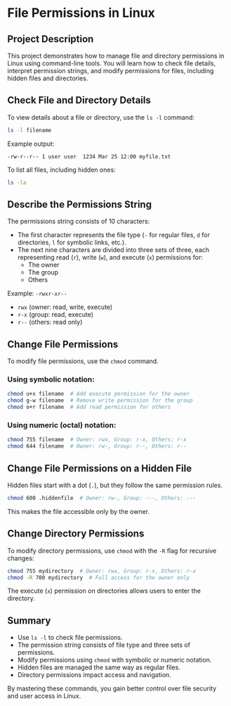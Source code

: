 # File Permissions in Linux

## Project Description
This project demonstrates how to manage file and directory permissions in Linux using command-line tools. You will learn how to check file details, interpret permission strings, and modify permissions for files, including hidden files and directories.

## Check File and Directory Details
To view details about a file or directory, use the `ls -l` command:
```bash
ls -l filename
```
Example output:
```
-rw-r--r-- 1 user user  1234 Mar 25 12:00 myfile.txt
```
To list all files, including hidden ones:
```bash
ls -la
```

## Describe the Permissions String
The permissions string consists of 10 characters:
- The first character represents the file type (`-` for regular files, `d` for directories, `l` for symbolic links, etc.).
- The next nine characters are divided into three sets of three, each representing read (`r`), write (`w`), and execute (`x`) permissions for:
  - The owner
  - The group
  - Others

Example: `-rwxr-xr--`
- `rwx` (owner: read, write, execute)
- `r-x` (group: read, execute)
- `r--` (others: read only)

## Change File Permissions
To modify file permissions, use the `chmod` command.

### Using symbolic notation:
```bash
chmod u+x filename  # Add execute permission for the owner
chmod g-w filename  # Remove write permission for the group
chmod o+r filename  # Add read permission for others
```

### Using numeric (octal) notation:
```bash
chmod 755 filename  # Owner: rwx, Group: r-x, Others: r-x
chmod 644 filename  # Owner: rw-, Group: r--, Others: r--
```

## Change File Permissions on a Hidden File
Hidden files start with a dot (`.`), but they follow the same permission rules.
```bash
chmod 600 .hiddenfile  # Owner: rw-, Group: ---, Others: ---
```
This makes the file accessible only by the owner.

## Change Directory Permissions
To modify directory permissions, use `chmod` with the `-R` flag for recursive changes:
```bash
chmod 755 mydirectory  # Owner: rwx, Group: r-x, Others: r-x
chmod -R 700 mydirectory  # Full access for the owner only
```
The execute (`x`) permission on directories allows users to enter the directory.

## Summary
- Use `ls -l` to check file permissions.
- The permission string consists of file type and three sets of permissions.
- Modify permissions using `chmod` with symbolic or numeric notation.
- Hidden files are managed the same way as regular files.
- Directory permissions impact access and navigation.

By mastering these commands, you gain better control over file security and user access in Linux.

